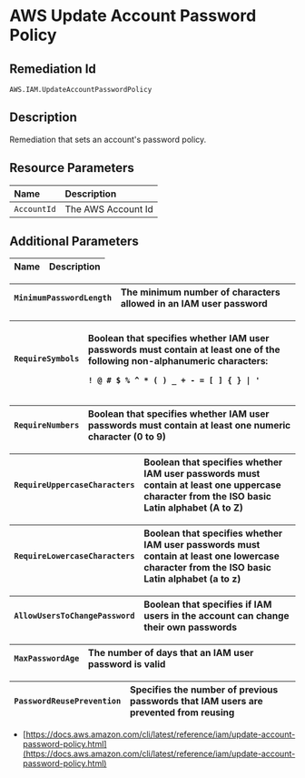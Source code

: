 # AWS Update Account Password Policy

## Remediation Id

`AWS.IAM.UpdateAccountPasswordPolicy`

## Description

Remediation that sets an account's password policy.

## Resource Parameters

| Name | Description |
| :--- | :--- |
| `AccountId` | The AWS Account Id |

## Additional Parameters

| Name | Description |
| :--- | :--- |


| `MinimumPasswordLength` | The minimum number of characters allowed in an IAM user password |
| :--- | :--- |


<table>
  <thead>
    <tr>
      <th style="text-align:left"><code>RequireSymbols</code>
      </th>
      <th style="text-align:left">
        <p>Boolean that specifies whether IAM user passwords must contain at least
          one of the following non-alphanumeric characters:</p>
        <p><code>! @ # $ % ^ * ( ) _ + - = [ ] { } | &apos;</code>
        </p>
      </th>
    </tr>
  </thead>
  <tbody></tbody>
</table>

| `RequireNumbers` | Boolean that specifies whether IAM user passwords must contain at least one numeric character \(0 to 9\) |
| :--- | :--- |


| `RequireUppercaseCharacters` | Boolean that specifies whether IAM user passwords must contain at least one uppercase character from the ISO basic Latin alphabet \(A to Z\) |
| :--- | :--- |


| `RequireLowercaseCharacters` | Boolean that specifies whether IAM user passwords must contain at least one lowercase character from the ISO basic Latin alphabet \(a to z\) |
| :--- | :--- |


| `AllowUsersToChangePassword` | Boolean that specifies if IAM users in the account can change their own passwords |
| :--- | :--- |


| `MaxPasswordAge` | The number of days that an IAM user password is valid |
| :--- | :--- |


| `PasswordReusePrevention` | Specifies the number of previous passwords that IAM users are prevented from reusing |
| :--- | :--- |


* [https://docs.aws.amazon.com/cli/latest/reference/iam/update-account-password-policy.html](https://docs.aws.amazon.com/cli/latest/reference/iam/update-account-password-policy.html)

